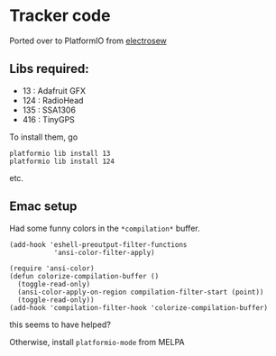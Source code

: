 # Tracker code

Ported over to PlatformIO from [electrosew](https://github.com/mloudon/electrosew/tree/master/feather_send)

## Libs required:

- 13 : Adafruit GFX
- 124 : RadioHead
- 135 : SSA1306
- 416 : TinyGPS

To install them, go

    platformio lib install 13
    platformio lib install 124

etc.

## Emac setup

Had some funny colors in the `*compilation*` buffer.

````
(add-hook 'eshell-preoutput-filter-functions
           'ansi-color-filter-apply)

(require 'ansi-color)
(defun colorize-compilation-buffer ()
  (toggle-read-only)
  (ansi-color-apply-on-region compilation-filter-start (point))
  (toggle-read-only))
(add-hook 'compilation-filter-hook 'colorize-compilation-buffer)
````

this seems to have helped?

Otherwise, install `platformio-mode` from MELPA

